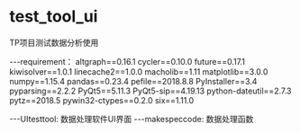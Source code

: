 # test_tool_ui
TP项目测试数据分析使用

---requirement：
    altgraph==0.16.1
    cycler==0.10.0
    future==0.17.1
    kiwisolver==1.0.1
    linecache2==1.0.0
    macholib==1.11
    matplotlib==3.0.0
    numpy==1.15.4
    pandas==0.23.4
    pefile==2018.8.8
    PyInstaller==3.4
    pyparsing==2.2.2
    PyQt5==5.11.3
    PyQt5-sip==4.19.13
    python-dateutil==2.7.3
    pytz==2018.5
    pywin32-ctypes==0.2.0
    six==1.11.0

---UItesttool:
    数据处理软件UI界面
---makespeccode:
    数据处理函数
    
  
